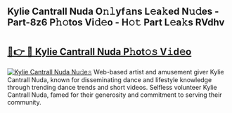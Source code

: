 ## Kylie Cantrall Nuda O𝚗𝚕yf𝚊ns L𝚎a𝚔ed N𝚞𝚍es - Part-8z6 P𝚑𝚘tos Vi𝚍𝚎o - H𝚘𝚝 Part L𝚎a𝚔s RVdhv

# <h2><a href="http://kfbhv6w.oniu.top/?m=Kylie+Cantrall+Nuda">🔗👉 🔴 Kylie Cantrall Nuda P𝚑ot𝚘𝚜 V𝚒d𝚎o</a></h2>

[![Kylie Cantrall Nuda Nu𝚍e𝚜](https://i.imgur.com/0qMVB7G.gif)](http://kfbhv6w.oniu.top/?m=Kylie+Cantrall+Nuda)
Web-based artist and amusement giver Kylie Cantrall Nuda, known for disseminating dance and lifestyle knowledge through trending dance trends and short videos. Selfless volunteer Kylie Cantrall Nuda, famed for their generosity and commitment to serving their community.  
